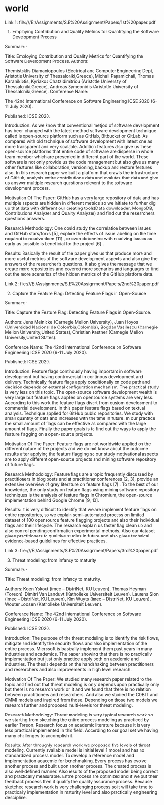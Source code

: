 # world

Link 1: file:///E:/Assignments/S.E%20Assignment/Papers/1st%20paper.pdf

1. Employing Contribution and Quality Metrics for
Quantifying the Software Development Process

Summary:-

Title:
Employing Contribution and Quality Metrics for Quantifying the Software
Development Process.
Authors:

Themistoklis Diamantopoulos (Electrical and Computer Engineering Dept,
Aristotle University of Thessaloniki,Greece), Michail Papamichail, Thomas
Karanikiotis, Kyriakos Chatzidimitriou (Aristotle University of
Thessaloniki,Greece), Andreas Symeonidis (Aristotle University of
Thessaloniki,Greece).
Conference Name:

The 42nd International Conference on Software Engineering ICSE 2020
(6-11 July 2020).

Published:
ICSE 2020.

Introduction:
As we know that conventional metjod of software development has been changed
with the latest method software development technique called is open-source
platform such as GitHub, Bitbucket or GitLab. As compared with old technique of
software development with latest one as more transparent and very scalable.
Addition features also give us these open-source platforms that entire code of
software are disperse in whole team member which are presented in different part
of the world. These software is not only provide us the code management but also
give us many other features like collaboration, versioning, backup and restore
features also. In this research paper we built a platform that crawls the
infrastructure of GitHub, analysis entire contributions data and evalutes that data
and give us answer multiple research questions relevent to the software
development process.

Motivation Of The Paper:
GitHub has a very large repository of data and has multiple aspects are hidden in
different metrics so we initiate to further dig up that data with different our
creating tools(Data downloader, MongoDB, Contributions Analyzer and Quality
Analyzer) and find out the researchers question’s answers.

Research Methodology:
One could study the correlation between issues and GitHub stars/forks [5], explore
the effects of issue labeling on the time required to resolve them [11] , or even
determine with resolving issues as early as possible is beneficial for the project [6]
.

Results:
Basically the result of the paper gives us that produce more and more useful
metrics of the software development aspects and also give the answers of the
researcher’s questions. It also gives the message that we create more repositories
and covered more scenarios and languages to find out the more scenarios of the
hidden metrics of the GitHub platform data.



Link 2: file:///E:/Assignments/S.E%20Assignment/Papers/2nd%20paper.pdf

2. Capture the Feature Flag: Detecting Feature Flags in
Open-Source

Summary:-

Title:
Capture the Feature Flag: Detecting Feature Flags in Open-Source.

Authors:
Jens Meinicke (Carnegie Mellon University), Juan Hoyos (Universidad Nacional
de Colombia,Colombia), Bogdan Vasilescu (Carnegie Mellon University,United
States), Christian Kastner (Carnegie Mellon University,United States).

Conference Name:
The 42nd International Conference on Software Engineering ICSE 2020
(6-11 July 2020).

Published:
ICSE 2020.

Introduction:
Feature flags continously having important in software development but having
controversial in continous development and delivery. Technically, feature flags
apply conditionally on code path and decision depends on external configuration
mechanism. The practical study is very less on this topic. The open-source
software development wealth is very large but feature flags applies on opensource systems are very less. According to this work the feature flags divert from
custom development to commercial development. In this paper feature flags based
on textual analysis. Technique applied for GitHub public repositories. We study
with small quantity of data and increases with the time in future. In our practice the
small amount of flags can be effective as compared with the large amount of flags.
Finally the paper goals is to find out the ways to apply the feature flagging on a
open-source projects.

Motivation Of The Paper:
Feature flags are not worldwide applied on the different nature of the projects and
we do not know about the outcome results after applying the feature flagging so
our study motivational aspects are to apply different open-source projects and
mining software repository of future flags.

Research Methodology:
Feature flags are a topic frequently discussed by practitioners in blog posts and at
practitioner conferences [2, 3], provide an extensive overview of grey literature on
feature flags [7] . To the best of our knowledge, the only study on feature flags 
using mining software repository techniques is the analysis of feature flags in
Chromium, the open-source implementation behind Google Chrome [9, 10].

Results:
It is very difficult to identify that we are implement feature flags on entire
repositories, so we explain semi-automated process on limited dataset of 100 opensource feature flagging projects and also their individual flags and their lifecycle.
The research explain us faster flag clean up and also control pending confirmation
experimental methods. Also our dataset gives practitioners to qualitive studies in
future and also gives technical evidence-based guidelines for effective practices.



Link 3: file:///E:/Assignments/S.E%20Assignment/Papers/3rd%20paper.pdf

3. Threat modeling: from infancy to maturity

Summary:-

Title:
Threat modeling: from infancy to maturity.

Authors:
Koen Yskout (imec – DistriNet, KU Leuven), Thomas Heyman (Toreon), Dimitri
Van Landuyt (Katholieke Universiteit Leuven), Laurens Sion (imec – DistriNet,
KU Leuven), Kim Wuyts (imec – DistriNet, KU Leuven), Wouter Joosen
(Katholieke Universiteit Leuven).

Conference Name:
The 42nd International Conference on Software Engineering ICSE 2020
(6-11 July 2020).

Published:
ICSE 2020.

Introduction:
The purpose of the threat modeling is to identify the risk flows, mitigate and
identify the security flows and also implementation of the entire process. Microsoft
is basically implement them past years in many industries and academics. The
paper showing that there is no practically implementation but just only practice
apply both on academic and industries. The thesis depends on the handshaking
between practitioners and researchers and also improvements in high level
research.

Motivation Of The Paper:
We studied many research paper related to the topic and find out that threat
modeling is only depends upon practically only but there is no research work on it
and we found that there is no relation between practitioners and researchers. And
also we studied the COBIT and CMMI models and inspired from those. Depending
on those two models we research further and proposed multi-levels for threat
modeling.

Research Methodology:
Threat modeling is very typical research work so we starting from sketching the
entire process modeling as practiced by earlier Toreon. Research focus on 
academic literature because it is very less practical implemented in this field.
According to our goal set we having many challenges to accomplish it.

Results:
After throughly research work we proposed five levels of threat modeling.
Currently available model is initial level 1 model and has no standardized process
model. To develop a reference model and implementation academic for
benchmaking. Every process has evolve another process and built upon another
process. The created process is also well-defined manner. Also results of the
proposed model being correct and practically measurable. Entire process are
optimized and if we put their feedback process then it qualify the quality assurance
process. Because sketched research work is very challenging process so it will take
time to practically implementation in maturity level and also practically
engineering descipline.

